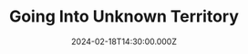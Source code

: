 ---
video:
  type: vimeo
  id: 914307195
speaker:
  permalink: bart-wilkins
  name: Bart Wilkins
title: Going Into Unknown Territory
image: https://i.imgur.com/cVL1o9Z.png
date: 2024-02-18T14:30:00.000Z
series: "writing-on-the-wall"
---